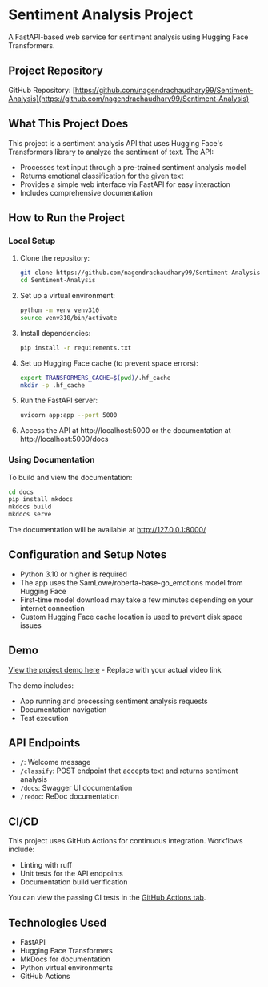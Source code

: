 # Sentiment Analysis Project

A FastAPI-based web service for sentiment analysis using Hugging Face Transformers.

## Project Repository

GitHub Repository: [https://github.com/nagendrachaudhary99/Sentiment-Analysis](https://github.com/nagendrachaudhary99/Sentiment-Analysis)

## What This Project Does

This project is a sentiment analysis API that uses Hugging Face's Transformers library to analyze the sentiment of text. The API:

- Processes text input through a pre-trained sentiment analysis model
- Returns emotional classification for the given text
- Provides a simple web interface via FastAPI for easy interaction
- Includes comprehensive documentation

## How to Run the Project

### Local Setup

1. Clone the repository:
   ```bash
   git clone https://github.com/nagendrachaudhary99/Sentiment-Analysis.git
   cd Sentiment-Analysis
   ```

2. Set up a virtual environment:
   ```bash
   python -m venv venv310
   source venv310/bin/activate
   ```

3. Install dependencies:
   ```bash
   pip install -r requirements.txt
   ```

4. Set up Hugging Face cache (to prevent space errors):
   ```bash
   export TRANSFORMERS_CACHE=$(pwd)/.hf_cache
   mkdir -p .hf_cache
   ```

5. Run the FastAPI server:
   ```bash
   uvicorn app:app --port 5000
   ```

6. Access the API at http://localhost:5000 or the documentation at http://localhost:5000/docs

### Using Documentation

To build and view the documentation:

```bash
cd docs
pip install mkdocs
mkdocs build
mkdocs serve
```

The documentation will be available at http://127.0.0.1:8000/

## Configuration and Setup Notes

- Python 3.10 or higher is required
- The app uses the SamLowe/roberta-base-go_emotions model from Hugging Face
- First-time model download may take a few minutes depending on your internet connection
- Custom Hugging Face cache location is used to prevent disk space issues

## Demo

[View the project demo here](https://drive.google.com/drive/folders/your-video-link) - Replace with your actual video link

The demo includes:
- App running and processing sentiment analysis requests
- Documentation navigation
- Test execution

## API Endpoints

- `/`: Welcome message
- `/classify`: POST endpoint that accepts text and returns sentiment analysis
- `/docs`: Swagger UI documentation
- `/redoc`: ReDoc documentation

## CI/CD

This project uses GitHub Actions for continuous integration. Workflows include:
- Linting with ruff
- Unit tests for the API endpoints
- Documentation build verification

You can view the passing CI tests in the [GitHub Actions tab](https://github.com/nagendrachaudhary99/Sentiment-Analysis/actions).

## Technologies Used

- FastAPI
- Hugging Face Transformers
- MkDocs for documentation
- Python virtual environments
- GitHub Actions 